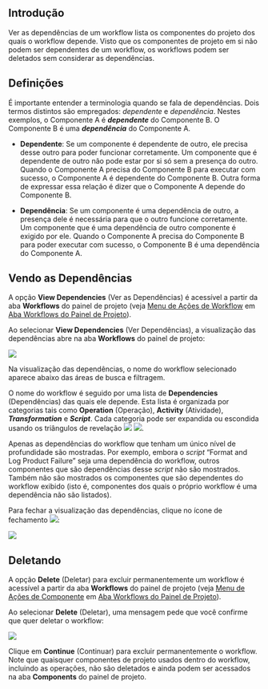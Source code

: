[//]: # (Dependências e Exclusão de Workflows)
[//]: # (This is a translation of Version 11, published on August 6, 2021.)

## Introdução

Ver as dependências de um workflow lista os componentes do projeto dos quais o workflow depende. Visto que os componentes de projeto em si não podem ser dependentes de um workflow, os workflows podem ser deletados sem considerar as dependências.


## Definições

É importante entender a terminologia quando se fala de dependências. Dois termos distintos são empregados: *dependente* e *dependência*. Nestes exemplos, o Componente A é ***dependente*** do Componente B. O Componente B é uma ***dependência*** do Componente A.

-   **Dependente**: Se um componente é dependente de outro, ele precisa desse outro para poder funcionar corretamente. Um componente que é dependente de outro não pode estar por si só sem a presença do outro. Quando o Componente A precisa do Componente B para executar com sucesso, o Componente A é dependente do Componente B. Outra forma de expressar essa relação é dizer que o Componente A depende do Componente B.

-   **Dependência**: Se um componente é uma dependência de outro, a presença dele é necessária para que o outro funcione corretamente. Um componente que é uma dependência de outro componente é exigido por ele. Quando o Componente A precisa do Componente B para poder executar com sucesso, o Componente B é uma dependência do Componente A.


## Vendo as Dependências

A opção **View Dependencies** (Ver as Dependências) é acessível a partir da aba **Workflows** do painel de projeto (veja [Menu de Ações de Workflow](https://success.jitterbit.com/display/CS/Project+Pane+Workflows+Tab?showLanguage=pt_BR#ProjectPaneWorkflowsTab-workflow-actions-menu) em [Aba Workflows do Painel de Projeto](https://success.jitterbit.com/display/CS/Project+Pane+Workflows+Tab?showLanguage=pt_BR)).

Ao selecionar **View Dependencies** (Ver Dependências), a visualização das dependências abre na aba **Workflows** do painel de projeto:

<span class="confluence-embedded-file-wrapper"><img src="https://docs-source.jitterbit.com/cs/project-pane/workflows/dependencies_workflow.png" class="confluence-embedded-image confluence-external-resource" data-image-src="https://docs-source.jitterbit.com/cs/project-pane/workflows/dependencies_workflow.png" /></span>

Na visualização das dependências, o nome do workflow selecionado aparece abaixo das áreas de busca e filtragem.

O nome do workflow é seguido por uma lista de **Dependencies** (Dependências) das quais ele depende. Esta lista é organizada por categorias tais como **Operation** (Operação), **Activity** (Atividade), ***Transformation*** e ***Script***. Cada categoria pode ser expandida ou escondida usando os triângulos de revelação <span class="confluence-embedded-file-wrapper"><img src="https://docs-source.jitterbit.com/common/icons/down-arrow_2.png" class="confluence-embedded-image confluence-external-resource" /></span> <span class="confluence-embedded-file-wrapper"><img src="https://docs-source.jitterbit.com/common/icons/right-arrow_2.png" class="confluence-embedded-image confluence-external-resource" /></span>.

Apenas as dependências do workflow que tenham um único nível de profundidade são mostradas. Por exemplo, embora o *script* “Format and Log Product Failure” seja uma dependência do workflow, outros componentes que são dependências desse *script* não são mostrados. Também não são mostrados os componentes que são dependentes do workflow exibido (isto é, componentes dos quais o próprio workflow é uma dependência não são listados).

Para fechar a visualização das dependências, clique no ícone de fechamento <span class="confluence-embedded-file-wrapper"><img src="https://docs-source.jitterbit.com/common/icons/close.png" class="confluence-embedded-image confluence-external-resource" /></span>:

<span class="confluence-embedded-file-wrapper"><img src="https://docs-source.jitterbit.com/cs/project-pane/workflows/dependencies_workflow_close_annotated.png" class="confluence-embedded-image confluence-external-resource" data-image-src="https://docs-source.jitterbit.com/cs/project-pane/workflows/dependencies_workflow_close_annotated.png" /></span>


## Deletando

A opção **Delete** (Deletar) para excluir permanentemente um workflow é acessível a partir da aba **Workflows** do painel de projeto (veja [Menu de Ações de Componente](https://success.jitterbit.com/display/CS/Project+Pane+Workflows+Tab?showLanguage=pt_BR#ProjectPaneWorkflowsTab-component-actions-menu) em [Aba Workflows do Painel de Projeto](https://success.jitterbit.com/display/CS/Project+Pane+Workflows+Tab?showLanguage=pt_BR)).

Ao selecionar **Delete** (Deletar), uma mensagem pede que você confirme que quer deletar o workflow:

<span class="confluence-embedded-file-wrapper"><img src="https://docs-source.jitterbit.com/cs/dialog/delete-workflow.png" class="confluence-embedded-image confluence-external-resource" data-image-src="https://docs-source.jitterbit.com/cs/dialog/delete-workflow.png" /></span>

Clique em **Continue** (Continuar) para excluir permanentemente o workflow. Note que quaisquer componentes de projeto usados dentro do workflow, incluindo as operações, não são deletados e ainda podem ser acessados na aba **Components** do painel de projeto.
